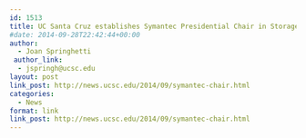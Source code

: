 ```yaml
---
id: 1513
title: UC Santa Cruz establishes Symantec Presidential Chair in Storage and Security
#date: 2014-09-28T22:42:44+00:00
author:
  - Joan Springhetti
 author_link:
  - jspringh@ucsc.edu
layout: post
link_post: http://news.ucsc.edu/2014/09/symantec-chair.html
categories:
  - News
format: link
link_post: http://news.ucsc.edu/2014/09/symantec-chair.html
---
```


